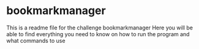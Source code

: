 # bookmarkmanager

This is a readme file for the challenge bookmarkmanager
Here you will be able to find everything you need to know on how to run the program and what commands to use
